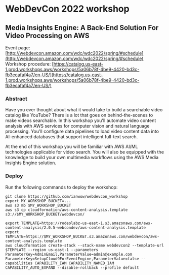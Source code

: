# WebDevCon 2022 workshop
## Media Insights Engine: A Back-End Solution For Video Processing on AWS

Event page: 
[http://webdevcon.amazon.com/wdc/wdc2022/spring/#schedule](http://webdevcon.amazon.com/wdc/wdc2022/spring/#schedule)
Workshop procedure: 
[https://catalog.us-east-1.prod.workshops.aws/workshops/5a06b78f-4be9-4420-bd3c-fb3ecafaf4a7/en-US/](https://catalog.us-east-1.prod.workshops.aws/workshops/5a06b78f-4be9-4420-bd3c-fb3ecafaf4a7/en-US/)

### Abstract 

Have you ever thought about what it would take to build a searchable video catalog like YouTube? There is a lot that goes on behind-the-scenes to make videos searchable. In this workshop you'll automate video content analysis with AWS services for computer vision and natural language processing. You'll configure data pipelines to load video content data into AI-enhanced databases that support intelligent full-text search.

At the end of this workshop you will be familiar with AWS AI/ML technologies applicable for video search. You will also be equipped with the knowledge to build your own multimedia workflows using the AWS Media Insights Engine solution.

### Deploy

Run the following commands to deploy the workshop:
```
git clone https://github.com/ianwow/webdevcon_workshop
export MY_WORKSHOP_BUCKET=...
aws s3 mb $MY_WORKSHOP_BUCKET
aws s3 cp cloudformation/aws-content-analysis.template s3://$MY_WORKSHOP_BUCKET/webdevcon/

export TEMPLATE=https://rodeolabz-us-east-1.s3.amazonaws.com/aws-content-analysis/2.0.5-webcondev/aws-content-analysis.template
export TEMPLATE=https://$MY_WORKSHOP_BUCKET.s3.amazonaws.com/webdevcon/aws-content-analysis.template
aws cloudformation create-stack --stack-name webdevcon2 --template-url $TEMPLATE --region us-east-1 --parameters ParameterKey=AdminEmail,ParameterValue=admin@example.com ParameterKey=SetupCloud9ForEventEngine,ParameterValue=false --capabilities CAPABILITY_IAM CAPABILITY_NAMED_IAM CAPABILITY_AUTO_EXPAND --disable-rollback --profile default
```
